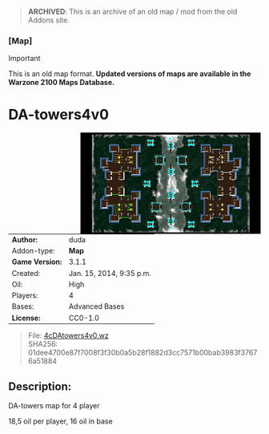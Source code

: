 > **ARCHIVED**: This is an archive of an old map / mod from the old Addons site.

### [Map]

> [!IMPORTANT]
> This is an old map format. **Updated versions of maps are available in the Warzone 2100 Maps Database.**

# DA-towers4v0

<img src="./preview.jpg" align="right" />

| | |
| - | - |
| __Author:__ | duda |
| Addon-type: | __Map__ |
| __Game Version:__ | 3.1.1 |
| Created: | Jan. 15, 2014, 9:35 p.m. |
| Oil: | High |
| Players: | 4 |
| Bases: | Advanced Bases |
| __License:__ | CC0-1.0 |

> File: [4cDAtowers4v0.wz](https://github.com/Warzone2100/old-addons-site/raw/main/assets/257/4cDAtowers4v0.wz)  
> SHA256: 01dee4700e87f7008f3f30b0a5b28f1882d3cc7571b00bab3983f37676a51884

## Description:

DA-towers map for 4 player

18,5 oil per player, 16 oil in base

